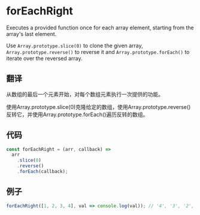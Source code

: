 # forEachRight

Executes a provided function once for each array element, starting from the array's last element.

Use `Array.prototype.slice(0)` to clone the given array, `Array.prototype.reverse()` to reverse it and `Array.prototype.forEach()` to iterate over the reversed array.

## 翻译

从数组的最后一个元素开始，对每个数组元素执行一次提供的功能。

使用Array.prototype.slice(0)克隆给定的数组，使用Array.prototype.reverse()反转它，并使用Array.prototype.forEach()遍历反转的数组。

## 代码

```js
const forEachRight = (arr, callback) =>
  arr
    .slice(0)
    .reverse()
    .forEach(callback);
```

## 例子

```js
forEachRight([1, 2, 3, 4], val => console.log(val)); // '4', '3', '2', '1'
```
